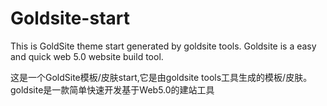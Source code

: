 

Goldsite-start
=============

This is GoldSite theme start generated by goldsite tools. Goldsite is a easy and quick web 5.0 website build tool.


这是一个GoldSite模板/皮肤start,它是由goldsite tools工具生成的模板/皮肤。goldsite是一款简单快速开发基于Web5.0的建站工具